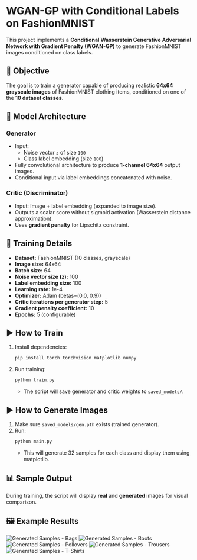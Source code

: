 # WGAN-GP with Conditional Labels on FashionMNIST

This project implements a **Conditional Wasserstein Generative Adversarial Network with Gradient Penalty (WGAN-GP)** to generate FashionMNIST images conditioned on class labels.

## 📌 Objective
The goal is to train a generator capable of producing realistic **64x64 grayscale images** of FashionMNIST clothing items, conditioned on one of the **10 dataset classes**.

## 🧠 Model Architecture

### Generator
- Input:  
  - Noise vector `z` of size `100`  
  - Class label embedding (size `100`)
- Fully convolutional architecture to produce **1-channel 64x64** output images.
- Conditional input via label embeddings concatenated with noise.

### Critic (Discriminator)
- Input: Image + label embedding (expanded to image size).
- Outputs a scalar score without sigmoid activation (Wasserstein distance approximation).
- Uses **gradient penalty** for Lipschitz constraint.

## 🔬 Training Details
- **Dataset:** FashionMNIST (10 classes, grayscale)
- **Image size:** 64x64  
- **Batch size:** 64  
- **Noise vector size (z):** 100  
- **Label embedding size:** 100  
- **Learning rate:** 1e-4  
- **Optimizer:** Adam (betas=(0.0, 0.9))  
- **Critic iterations per generator step:** 5  
- **Gradient penalty coefficient:** 10  
- **Epochs:** 5 (configurable)

## ▶️ How to Train
1. Install dependencies:
   ```bash
   pip install torch torchvision matplotlib numpy
   ```
2. Run training:
   ```bash
   python train.py
   ```
   - The script will save generator and critic weights to `saved_models/`.

## ▶️ How to Generate Images
1. Make sure `saved_models/gen.pth` exists (trained generator).
2. Run:
   ```bash
   python main.py
   ```
   - This will generate 32 samples for each class and display them using matplotlib.

## 📊 Sample Output
During training, the script will display **real** and **generated** images for visual comparison.

## 🖼️ Example Results
![Generated Samples - Bags](Results/bag.png)
![Generated Samples - Boots](Results/boot.png)
![Generated Samples - Pollovers](Results/pullover.png)
![Generated Samples - Trousers](Results/trouser.png)
![Generated Samples - T-Shirts](Results/T-Shirt.png)
